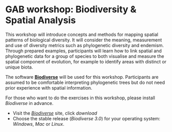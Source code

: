 # GAB workshop: Biodiversity & Spatial Analysis

This workshop will introduce concepts and methods for mapping spatial patterns of biological diversity. It will consider the meaning, measurement and use of diversity metrics such as phylogenetic diversity and endemism. Through
prepared examples, participants will learn how to link spatial and phylogenetic data for a group of species to both visualise and measure the spatial component of evolution, for example to identify areas with distinct or unique biota.

The software **[Biodiverse](http://shawnlaffan.github.io/biodiverse/ "Biodiverse Homepage")** will be used for this workshop. Participants are assumed to be comfortable interpreting phylogenetic trees but do not need prior experience with spatial information.

For those who want to do the exercises in this workshop, please install *Biodiverse* in advance.

+ Visit the *[Biodiverse](http://shawnlaffan.github.io/biodiverse/ "Biodiverse Homepage")* site, click *download*
+ Choose the stable release (*Biodiverse 3.0*) for your operating system: *Windows*, *Mac* or *Linux*.
